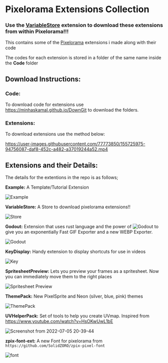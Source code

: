 # Pixelorama Extensions Collection

### Use the [VariableStore](https://variable-interactive.itch.io/pixelorama-extensions) extension to download these extensions from within Pixelorama!!!

This contains some of the [Pixelorama](https://orama-interactive.itch.io/pixelorama) extensions i made along with their code <p>
The codes for each extension is stored in a folder of the same name inside the **Code** folder

## Download Instructions:

### Code:

To download code for extensions use https://minhaskamal.github.io/DownGit to download the folders.

### Extensions:

To download extensions use the method below:

https://user-images.githubusercontent.com/77773850/155725975-94756087-daf8-452c-a482-a37019244a52.mp4

## Extensions and their Details:
The details for the extentions in the repo is as follows; <p>
**Example:** A Template/Tutorial Extension

  ![Example](https://user-images.githubusercontent.com/77773850/164516526-227551c5-ca39-4491-b03a-76353f4879a5.png)<p>

**VariableStore:** A Store to download pixelorama extensions!!
  
  ![Store](https://user-images.githubusercontent.com/77773850/164515247-1e11123d-c071-42d4-9b4e-275de492dce6.png)<p>

**Godout:** Extension that uses rust language and the power of ![Godout](https://github.com/IsotoxalDev/Godout) to give you an exponentially Fast GIF Exporter and a new WEBP Exporter.
    
  ![Godout](https://github.com/Variable-ind/Pixelorama-Extensions/assets/77773850/13a929d6-98bf-490e-8a7c-a542effb0b3e)<p>

**KeyDisplay:** Handy extension to display shortcuts for use in videos
  
  ![Key](https://github.com/Variable-ind/Pixelorama-Extensions/assets/77773850/dcedd193-1c37-4311-8dc2-ee0b65de8cec)<p>

**SpritesheetPreview:** Lets you preview your frames as a spritesheet. Now you can immediately move them to the right places
  
  ![Spritesheet Preview](https://user-images.githubusercontent.com/77773850/164038514-6d741e4a-0ade-4823-8948-ef6917c70a38.png)<p>

**ThemePack:** New PixelSprite and Neon (silver, blue, pink) themes
  
  ![ThemePack](https://user-images.githubusercontent.com/77773850/183347028-96df2ad6-550d-4052-84d3-39f23829ce05.png)<p>

**UVHelperPack:** Set of tools to help you create UVmap. Inspired from https://www.youtube.com/watch?v=HsOKwUwL1bE

  ![Screenshot from 2022-07-05 20-39-44](https://user-images.githubusercontent.com/77773850/177538973-995f7f5a-92df-4799-b7c5-6d688bf282b6.png)<p>

**zpix-font-ext:** A new Font for pixelorama from `https://github.com/SolidZORO/zpix-pixel-font`
  
  ![font](https://user-images.githubusercontent.com/77773850/163723711-d7d8520e-56c7-4763-a9a6-1e9dcec5cde8.png)
